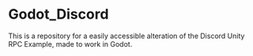 # Godot_Discord
This is a repository for a easily accessible alteration of the Discord Unity RPC Example, made to work in Godot.
